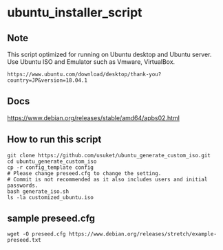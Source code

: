 # ubuntu_installer_script

## Note
This script optimized for running on Ubuntu desktop and Ubuntu server.
Use Ubuntu ISO and Emulator such as Vmware, VirtualBox.
```
https://www.ubuntu.com/download/desktop/thank-you?country=JP&version=18.04.1
```

## Docs
https://www.debian.org/releases/stable/amd64/apbs02.html

## How to run this script
```
git clone https://github.com/usuket/ubuntu_generate_custom_iso.git
cd ubuntu_generate_custom_iso
cp -r config_template config
# Please change preseed.cfg to change the setting.
# Commit is not recommended as it also includes users and initial passwords.
bash generate_iso.sh
ls -la customized_ubuntu.iso
```

## sample preseed.cfg
```
wget -O preseed.cfg https://www.debian.org/releases/stretch/example-preseed.txt
```

